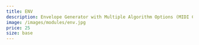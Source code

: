```yaml
---
title: ENV
description: Envelope Generator with Multiple Algorithm Options (MIDI Controllable).
image: /images/modules/env.jpg
price: 25
size: base
---
```


